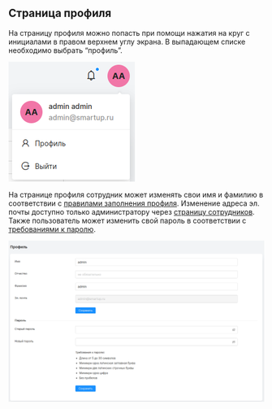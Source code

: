 ## Страница профиля

На страницу профиля можно попасть при помощи нажатия на круг с инициалами в правом верхнем углу экрана. В выпадающем списке необходимо выбрать “профиль”.

![профиль](./images/image109.png)

На странице профиля сотрудник может изменять свои имя и фамилию в соответствии с [правилами заполнения профиля](./fill_rules.md). Изменение адреса эл. почты доступно только администратору через [страницу сотрудников](./employees_page.md).
Также пользователь может изменить свой пароль в соответствии с [требованиями к паролю](./fill_rules.md).

![профиль](./images/image46.png)

